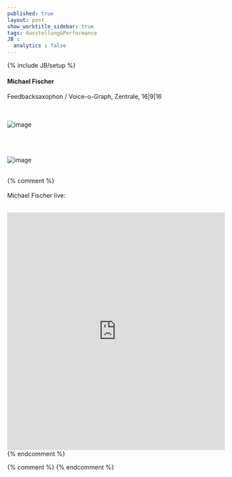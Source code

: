 ```yaml
---
published: true
layout: post
show_worktitle_sidebar: true
tags: Ausstellung&Performance
JB :
  analytics : false
---
```


{% include JB/setup %}


<p>
<h4>Michael Fischer</h4>
Feedbacksaxophon / Voice-o-Graph, Zentrale, 16|9|16

<br /><br />
<img src="{{ site.url }}/images/michael_fischer2.jpg" alt="image">
<br /><br />

<br /><br />
<img src="{{ site.url }}/images/michael_fischer.jpg" alt="image">
<br /><br />

{% comment %}
<br /><br />
Michael Fischer live:
<br /><br />
<iframe width="100%" height="550" frameborder="0" allowfullscreen="" webkitallowfullscreen="" src="https://www.youtube.com/embed/PaHuNu9I3O8">
</iframe>
<br />
{% endcomment %}

</p>



{% comment %}
{% endcomment %}